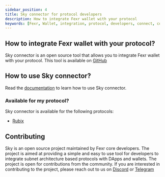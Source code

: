 ```yaml
---
sidebar_position: 4
title: Sky connector for protocol developers
description: How to integrate Fexr wallet with your protocol
keywords: [Fexr, Wallet, integration, protocol, developers, connect, connect, web3, blockchain, authentication, login, cryptographically, secure, platform]
---
```


## How to integrate Fexr wallet with your protocol?

Sky connector is an open source tool that allows you to integrate Fexr wallet with your protocol. This tool is available on [GitHub](https://github.com/getfexr/sky)

## How to use Sky connector?

Read the [documentation](/developers/sky) to learn how to use Sky connector.

### Available for my protocol?

Sky connector is available for the following protocols:

- [Rubix](https://rubix.net)

## Contributing

Sky is an open source project maintained by Fexr core developers. The project is aimed at providing a simple and easy to use tool for developers to integrate subnet architecture based protocols with DApps and wallets. The project is open for contributions from the community. If you are interested in contributing to the project, please reach out to us on [Discord](https://discord.gg/8qZ3Z7Z) or [Telegram](https://t.me/getfexr)
